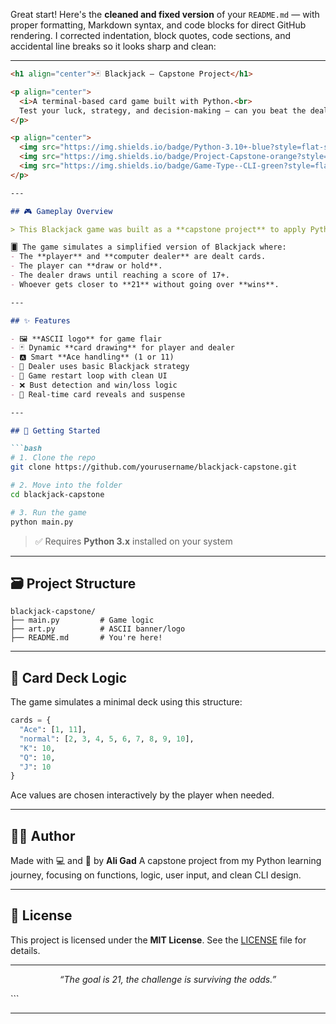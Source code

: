 Great start! Here's the **cleaned and fixed version** of your `README.md` — with proper formatting, Markdown syntax, and code blocks for direct GitHub rendering. I corrected indentation, block quotes, code sections, and accidental line breaks so it looks sharp and clean:

---

````markdown
<h1 align="center">🃏 Blackjack – Capstone Project</h1>

<p align="center">
  <i>A terminal-based card game built with Python.<br>
  Test your luck, strategy, and decision-making — can you beat the dealer without going bust?</i>
</p>

<p align="center">
  <img src="https://img.shields.io/badge/Python-3.10+-blue?style=flat-square&logo=python" alt="Python Badge" />
  <img src="https://img.shields.io/badge/Project-Capstone-orange?style=flat-square" alt="Capstone Badge" />
  <img src="https://img.shields.io/badge/Game-Type--CLI-green?style=flat-square" alt="CLI Badge" />
</p>

---

## 🎮 Gameplay Overview

> This Blackjack game was built as a **capstone project** to apply Python fundamentals — using logic, functions, and user interaction in the terminal.

🂠 The game simulates a simplified version of Blackjack where:
- The **player** and **computer dealer** are dealt cards.
- The player can **draw or hold**.
- The dealer draws until reaching a score of 17+.
- Whoever gets closer to **21** without going over **wins**.

---

## ✨ Features

- 🖼️ **ASCII logo** for game flair  
- 🃏 Dynamic **card drawing** for player and dealer  
- 🅰️ Smart **Ace handling** (1 or 11)  
- 🧠 Dealer uses basic Blackjack strategy  
- 🔁 Game restart loop with clean UI  
- ❌ Bust detection and win/loss logic  
- 🎯 Real-time card reveals and suspense  

---

## 🚀 Getting Started

```bash
# 1. Clone the repo
git clone https://github.com/yourusername/blackjack-capstone.git

# 2. Move into the folder
cd blackjack-capstone

# 3. Run the game
python main.py
````

> ✅ Requires **Python 3.x** installed on your system

---

## 🗃️ Project Structure

```
blackjack-capstone/
├── main.py         # Game logic
├── art.py          # ASCII banner/logo
├── README.md       # You're here!
```

---

## 🧠 Card Deck Logic

The game simulates a minimal deck using this structure:

```python
cards = {
  "Ace": [1, 11],
  "normal": [2, 3, 4, 5, 6, 7, 8, 9, 10],
  "K": 10,
  "Q": 10,
  "J": 10
}
```

Ace values are chosen interactively by the player when needed.

---

## 👨‍💻 Author

Made with 💻 and 🧠 by **Ali Gad**
A capstone project from my Python learning journey, focusing on functions, logic, user input, and clean CLI design.

---

## 📜 License

This project is licensed under the **MIT License**. See the [LICENSE](LICENSE) file for details.

---

<p align="center"><i>“The goal is 21, the challenge is surviving the odds.”</i></p>
```

---
